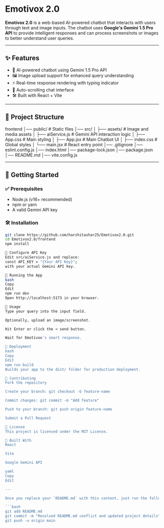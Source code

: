# Emotivox 2.0

**Emotivox 2.0** is a web-based AI-powered chatbot that interacts with users through text and image inputs. The chatbot uses **Google's Gemini 1.5 Pro API** to provide intelligent responses and can process screenshots or images to better understand user queries.

---

## ✨ Features

- 💬 AI-powered chatbot using Gemini 1.5 Pro API  
- 🖼️ Image upload support for enhanced query understanding  
- ⚡ Real-time response rendering with typing indicator  
- 🔄 Auto-scrolling chat interface  
- 🛠️ Built with React + Vite  

---

## 📁 Project Structure

frontend │── public/ # Static files │── src/ │ ├── assets/ # Image and media assets │ ├── aiService.js # Gemini API interaction logic │ ├── App.css # Main styling │ ├── App.jsx # Main Chatbot UI │ ├── index.css # Global styles │ └── main.jsx # React entry point │── .gitignore │── eslint.config.js │── index.html │── package-lock.json │── package.json │── README.md │── vite.config.js


---

## 🚀 Getting Started

### ✅ Prerequisites

- Node.js (v16+ recommended)  
- npm or yarn  
- A valid Gemini API key  

### 🛠️ Installation

```bash
git clone https://github.com/harshitashar25/Emotivox2.0.git
cd Emotivox2.0/frontend
npm install

🔐 Configure API Key
Edit src/aiService.js and replace:
const API_KEY = "{Your API Key}";
with your actual Gemini API key.

🧪 Running the App
bash
Copy
Edit
npm run dev
Open http://localhost:5173 in your browser.

🧠 Usage
Type your query into the input field.

Optionally, upload an image/screenshot.

Hit Enter or click the ➡️ send button.

Wait for Emotivox's smart response.

🚢 Deployment
bash
Copy
Edit
npm run build
Builds your app to the dist/ folder for production deployment.

🤝 Contributing
Fork the repository

Create your branch: git checkout -b feature-name

Commit changes: git commit -m "Add feature"

Push to your branch: git push origin feature-name

Submit a Pull Request

📄 License
This project is licensed under the MIT License.

🧠 Built With
React

Vite

Google Gemini API

yaml
Copy
Edit

---

Once you replace your `README.md` with this content, just run the following to resolve and commit:

```bash
git add README.md
git commit -m "Resolved README.md conflict and updated project details"
git push -u origin main